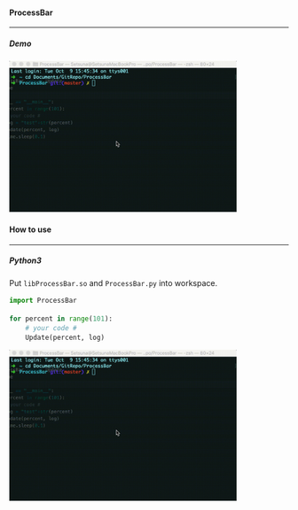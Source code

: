 #### ProcessBar

---

##### Demo

<img src="./demo.gif" style="zoom:40%">



#### How to use

---

##### Python3

Put `libProcessBar.so` and `ProcessBar.py` into workspace.

```python
import ProcessBar

for percent in range(101):
    # your code #
    Update(percent, log)
```



<img src="./demo.gif" style="zoom:40%">